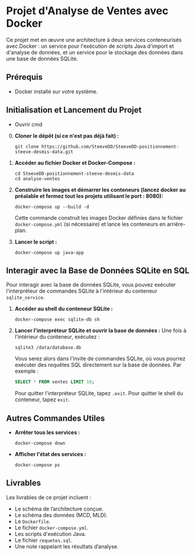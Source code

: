 # Projet d'Analyse de Ventes avec Docker

Ce projet met en œuvre une architecture à deux services conteneurisés avec Docker : un service pour l'exécution de scripts Java d'import et d'analyse de données, et un service pour le stockage des données dans une base de données SQLite.

## Prérequis

* Docker installé sur votre système.

## Initialisation et Lancement du Projet

* Ouvrir cmd

0.  **Cloner le dépôt (si ce n'est pas déjà fait) :**
    ```
    git clone https://github.com/SteeveDD/SteeveDD-positionnement-steeve-desmis-data.git
    ```
1.  **Accéder au fichier Docker et Docker-Compose :**
    ```
    cd SteeveDD-positionnement-steeve-desmis-data
    cd analyse-ventes
    ```

2.  **Construire les images et démarrer les conteneurs (lancez docker au préalable et fermez tout les projets utilisant le port : 8080):**
    ```
    docker-compose up --build -d
    ```
    Cette commande construit les images Docker définies dans le fichier `docker-compose.yml` (si nécessaire) et lance les conteneurs en arrière-plan.

3.  **Lancer le script :**
    ```
    docker-compose up java-app
    ```
    
## Interagir avec la Base de Données SQLite en SQL

Pour interagir avec la base de données SQLite, vous pouvez exécuter l'interpréteur de commandes SQLite à l'intérieur du conteneur `sqlite_service`.


1.  **Accéder au shell du conteneur SQLite :**
 
    ```
    docker-compose exec sqlite-db sh
    ```

2.  **Lancer l'interpréteur SQLite et ouvrir la base de données :**
    Une fois à l'intérieur du conteneur, exécutez :
    ```
    sqlite3 /data/database.db
    ```
    Vous serez alors dans l'invite de commandes SQLite, où vous pourrez exécuter des requêtes SQL directement sur la base de données. Par exemple :

    ```sql
    SELECT * FROM ventes LIMIT 10;
    ```
    Pour quitter l'interpréteur SQLite, tapez `.exit`. Pour quitter le shell du conteneur, tapez `exit`.

## Autres Commandes Utiles

* **Arrêter tous les services :**
    ```
    docker-compose down
    ```
* **Afficher l'état des services :**
    ```
    docker-compose ps
    ```

## Livrables

Les livrables de ce projet incluent :

* Le schéma de l’architecture conçue.
* Le schéma des données (MCD, MLD).
* Le `Dockerfile`.
* Le fichier `docker-compose.yml`.
* Les scripts d'exécution Java.
* Le fichier `requetes.sql`.
* Une note rappelant les résultats d’analyse.